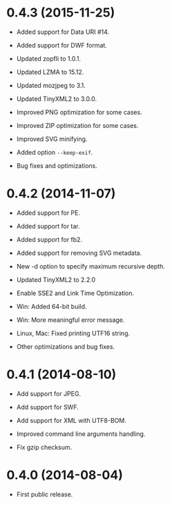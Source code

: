 # 0.4.3 (2015-11-25)

+ Added support for Data URI #14.

+ Added support for DWF format.

+ Updated zopfli to 1.0.1.

+ Updated LZMA to 15.12.

+ Updated mozjpeg to 3.1.

+ Updated TinyXML2 to 3.0.0.

+ Improved PNG optimization for some cases.

+ Improved ZIP optimization for some cases.

+ Improved SVG minifying.

+ Added option `--keep-exif`.

+ Bug fixes and optimizations.


# 0.4.2 (2014-11-07)

+ Added support for PE.

+ Added support for tar.

+ Added support for fb2.

+ Added support for removing SVG metadata.

+ New -d option to specify maximum recursive depth.

+ Updated TinyXML2 to 2.2.0

+ Enable SSE2 and Link Time Optimization.

+ Win: Added 64-bit build.

+ Win: More meaningful error message.

+ Linux, Mac: Fixed printing UTF16 string.

+ Other optimizations and bug fixes.


# 0.4.1 (2014-08-10)

+ Add support for JPEG.

+ Add support for SWF.

+ Add support for XML with UTF8-BOM.

+ Improved command line arguments handling.

+ Fix gzip checksum.


# 0.4.0 (2014-08-04)

+ First public release.
